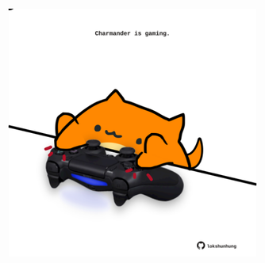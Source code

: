 <!-- built at 01/04/2021, 07:10:00 UTC -->
<p align="center">
  <img width="500" height="500" src="./ReadmeImage.svg">
</p>
